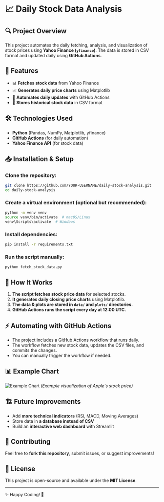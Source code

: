 # 📈 Daily Stock Data Analysis

## 🔍 Project Overview
This project automates the daily fetching, analysis, and visualization of stock prices using **Yahoo Finance (`yfinance`)**. The data is stored in CSV format and updated daily using **GitHub Actions**.

## 🚀 Features
- 📊 **Fetches stock data** from Yahoo Finance
- 📈 **Generates daily price charts** using Matplotlib
- 📅 **Automates daily updates** with GitHub Actions
- 📂 **Stores historical stock data** in CSV format

## 🛠️ Technologies Used
- **Python** (Pandas, NumPy, Matplotlib, yfinance)
- **GitHub Actions** (for daily automation)
- **Yahoo Finance API** (for stock data)

## 📥 Installation & Setup
### Clone the repository:
```sh
git clone https://github.com/YOUR-USERNAME/daily-stock-analysis.git
cd daily-stock-analysis
```

### Create a virtual environment (optional but recommended):
```sh
python -m venv venv
source venv/bin/activate  # macOS/Linux
venv\Scripts\activate  # Windows
```

### Install dependencies:
```sh
pip install -r requirements.txt
```

### Run the script manually:
```sh
python fetch_stock_data.py
```

## 📌 How It Works
1. **The script fetches stock price data** for selected stocks.
2. **It generates daily closing price charts** using Matplotlib.
3. **The data & plots are stored in `data/` and `plots/` directories.**
4. **GitHub Actions runs the script every day at 12:00 UTC.**

## ⚡ Automating with GitHub Actions
- The project includes a GitHub Actions workflow that runs daily.
- The workflow fetches new stock data, updates the CSV files, and commits the changes.
- You can manually trigger the workflow if needed.

## 📊 Example Chart
![Example Chart](plots/AAPL_price.png)
*(Example visualization of Apple's stock price)*

## 🏗️ Future Improvements
- Add **more technical indicators** (RSI, MACD, Moving Averages)
- Store data in **a database instead of CSV**
- Build an **interactive web dashboard** with Streamlit

## 📝 Contributing
Feel free to **fork this repository**, submit issues, or suggest improvements!

## 📜 License
This project is open-source and available under the **MIT License**.

---
✨ Happy Coding! 🚀

